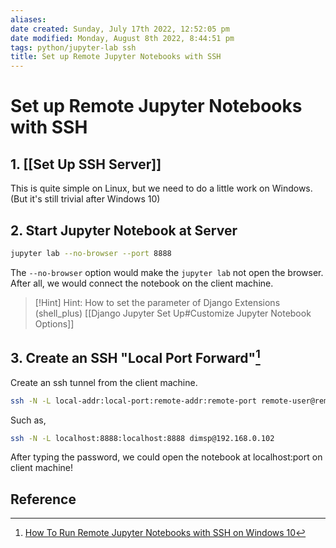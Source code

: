 ```yaml
---
aliases: 
date created: Sunday, July 17th 2022, 12:52:05 pm
date modified: Monday, August 8th 2022, 8:44:51 pm
tags: python/jupyter-lab ssh
title: Set up Remote Jupyter Notebooks with SSH
---
```


# Set up Remote Jupyter Notebooks with SSH

## 1. [[Set Up SSH Server]]

This is quite simple on Linux, but we need to do a little work on Windows. (But it's still trivial after Windows 10)

## 2. Start Jupyter Notebook at Server

```bash
jupyter lab --no-browser --port 8888
```

The `--no-browser` option would make the `jupyter lab` not open the browser. After all, we would connect the notebook on the client machine.

> [!Hint] Hint: How to set the parameter of Django Extensions (shell_plus)
> [[Django Jupyter Set Up#Customize Jupyter Notebook Options]]

## 3. Create an SSH "Local Port Forward"[^1]

Create an ssh tunnel from the client machine.

```bash
ssh -N -L local-addr:local-port:remote-addr:remote-port remote-user@remote-host
```

Such as,

```bash
ssh -N -L localhost:8888:localhost:8888 dimsp@192.168.0.102
```

After typing the password, we could open the notebook at localhost:port on client machine!

## Reference

[^1]: [How To Run Remote Jupyter Notebooks with SSH on Windows 10](https://www.pugetsystems.com/labs/hpc/How-To-Run-Remote-Jupyter-Notebooks-with-SSH-on-Windows-10-1477/)